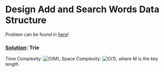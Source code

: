 # Design Add and Search Words Data Structure

Problem can be found in [here](https://leetcode.com/problems/design-add-and-search-words-data-structure/)!

### [Solution](/Stack/227-BasicCalculatorII/solution.py): Trie

Time Complexity: ![O(M)](<https://latex.codecogs.com/svg.image?\inline&space;O(M)>), Space Complexity: ![O(1)](<https://latex.codecogs.com/svg.image?\inline&space;O(1)>), where M is the key length
